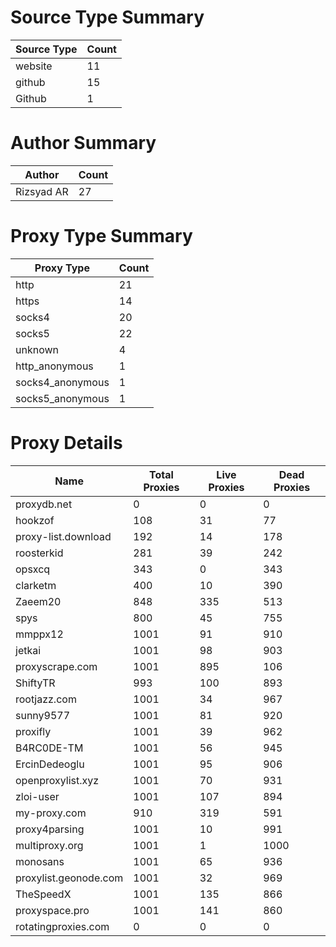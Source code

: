 # Source Type Summary

| Source Type | Count |
|-------------|-------|
| website | 11 |
| github | 15 |
| Github | 1 |


# Author Summary

| Author | Count |
|--------|-------|
| Rizsyad AR | 27 |


# Proxy Type Summary

| Proxy Type | Count |
|------------|-------|
| http | 21 |
| https | 14 |
| socks4 | 20 |
| socks5 | 22 |
| unknown | 4 |
| http_anonymous | 1 |
| socks4_anonymous | 1 |
| socks5_anonymous | 1 |


# Proxy Details

| Name | Total Proxies | Live Proxies | Dead Proxies |
|------|---------------|--------------|---------------|
| proxydb.net | 0 | 0 | 0 |
| hookzof | 108 | 31 | 77 |
| proxy-list.download | 192 | 14 | 178 |
| roosterkid | 281 | 39 | 242 |
| opsxcq | 343 | 0 | 343 |
| clarketm | 400 | 10 | 390 |
| Zaeem20 | 848 | 335 | 513 |
| spys | 800 | 45 | 755 |
| mmppx12 | 1001 | 91 | 910 |
| jetkai | 1001 | 98 | 903 |
| proxyscrape.com | 1001 | 895 | 106 |
| ShiftyTR | 993 | 100 | 893 |
| rootjazz.com | 1001 | 34 | 967 |
| sunny9577 | 1001 | 81 | 920 |
| proxifly | 1001 | 39 | 962 |
| B4RC0DE-TM | 1001 | 56 | 945 |
| ErcinDedeoglu | 1001 | 95 | 906 |
| openproxylist.xyz | 1001 | 70 | 931 |
| zloi-user | 1001 | 107 | 894 |
| my-proxy.com | 910 | 319 | 591 |
| proxy4parsing | 1001 | 10 | 991 |
| multiproxy.org | 1001 | 1 | 1000 |
| monosans | 1001 | 65 | 936 |
| proxylist.geonode.com | 1001 | 32 | 969 |
| TheSpeedX | 1001 | 135 | 866 |
| proxyspace.pro | 1001 | 141 | 860 |
| rotatingproxies.com | 0 | 0 | 0 |
